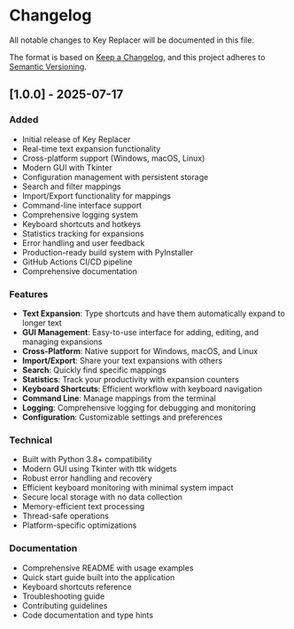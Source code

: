 # Changelog

All notable changes to Key Replacer will be documented in this file.

The format is based on [Keep a Changelog](https://keepachangelog.com/en/1.0.0/),
and this project adheres to [Semantic Versioning](https://semver.org/spec/v2.0.0.html).

## [1.0.0] - 2025-07-17

### Added
- Initial release of Key Replacer
- Real-time text expansion functionality
- Cross-platform support (Windows, macOS, Linux)
- Modern GUI with Tkinter
- Configuration management with persistent storage
- Search and filter mappings
- Import/Export functionality for mappings
- Command-line interface support
- Comprehensive logging system
- Keyboard shortcuts and hotkeys
- Statistics tracking for expansions
- Error handling and user feedback
- Production-ready build system with PyInstaller
- GitHub Actions CI/CD pipeline
- Comprehensive documentation

### Features
- **Text Expansion**: Type shortcuts and have them automatically expand to longer text
- **GUI Management**: Easy-to-use interface for adding, editing, and managing expansions
- **Cross-Platform**: Native support for Windows, macOS, and Linux
- **Import/Export**: Share your text expansions with others
- **Search**: Quickly find specific mappings
- **Statistics**: Track your productivity with expansion counters
- **Keyboard Shortcuts**: Efficient workflow with keyboard navigation
- **Command Line**: Manage mappings from the terminal
- **Logging**: Comprehensive logging for debugging and monitoring
- **Configuration**: Customizable settings and preferences

### Technical
- Built with Python 3.8+ compatibility
- Modern GUI using Tkinter with ttk widgets
- Robust error handling and recovery
- Efficient keyboard monitoring with minimal system impact
- Secure local storage with no data collection
- Memory-efficient text processing
- Thread-safe operations
- Platform-specific optimizations

### Documentation
- Comprehensive README with usage examples
- Quick start guide built into the application
- Keyboard shortcuts reference
- Troubleshooting guide
- Contributing guidelines
- Code documentation and type hints
